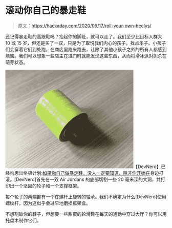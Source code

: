 # 滚动你自己的暴走鞋

> 原文：<https://hackaday.com/2020/09/17/roll-your-own-heelys/>

还记得暴走鞋的高跟鞋吗？抬起你的脚趾，就可以走了。我们至少比目标人群大 10 或 15 岁，但还是买了一双，只是为了取悦我们内心的孩子，找点乐子。小孩子们会穿着它们到处跑，在商店里跑来跑去，让除了其他小孩子之外的所有人都感到烦恼。我们可以想象一些店主在进门时就能发现这些东西，从而将滑冰派对扼杀在萌芽状态。

[![](img/b2fbf7ef6693e0b5138fa27b59a5238b.png)](https://hackaday.com/wp-content/uploads/2020/09/heely-wheely.jpg)【DevNerd】已经构思出终极计划:[如果你自己做暴走鞋，没人一定要知道，除非你开始在](https://www.instructables.com/id/DIY-3D-Printed-Heelys/)身边打滚。[DevNerd]首先在一双 Air Jordans 的底部切割一些 20 毫米深的大洞，并打印出一个坚固的轮子和一个支撑框架。

每个轮子的两端都有一个在螺杆上旋转的轴承。我们不确定为什么[DevNerd]使用螺纹杆，因为这似乎会过早地磨损框架盒。

不想割破你的鞋子，但想要一些甜蜜的轮滑鞋在每天的通勤中穿过大厅？你可以用托盘木制作它们。